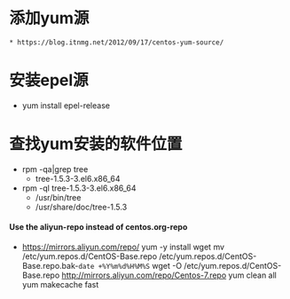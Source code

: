 # 添加yum源
    * https://blog.itnmg.net/2012/09/17/centos-yum-source/
    
# 安装epel源
+   yum install epel-release

# 查找yum安装的软件位置
* rpm -qa|grep tree
    *  tree-1.5.3-3.el6.x86_64
* rpm -ql tree-1.5.3-3.el6.x86_64
    * /usr/bin/tree
    * /usr/share/doc/tree-1.5.3



#### Use the aliyun-repo instead of centos.org-repo
- https://mirrors.aliyun.com/repo/
yum -y install wget
mv /etc/yum.repos.d/CentOS-Base.repo /etc/yum.repos.d/CentOS-Base.repo.bak-`date +%Y%m%d%H%M%S`
wget -O /etc/yum.repos.d/CentOS-Base.repo http://mirrors.aliyun.com/repo/Centos-7.repo
yum clean all
yum makecache fast